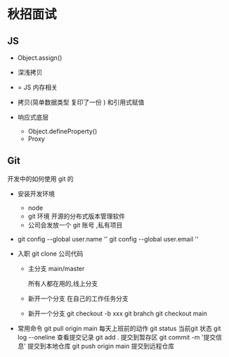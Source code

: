 # 秋招面试

## JS
- Object.assign() 
- 深浅拷贝
- = JS 内存相关 
- 拷贝(简单数据类型 复印了一份 ) 和引用式赋值 

- 响应式底层 
  - Object.defineProperty()  
  - Proxy  

## Git 
开发中的如何使用 git 的

- 安装开发环境
  - node
  - git 环境 开源的分布式版本管理软件 
  - 公司会发放一个 git 账号 ,私有项目 

- git config --global user.name ''
  git config --global user.email ''
- 入职 git clone 公司代码 
   - 主分支 main/master

     所有人都在用的,线上分支
   - 新开一个分支
   在自己的工作任务分支 
   - 新开一个分支 
   git checkout -b xxx
   git brahch 
   git checkout main 
- 常用命令
  git pull origin main 每天上班前的动作 
  git status 当前git 状态
  git log --oneline 查看提交记录
  git add . 提交到暂存区
  git commit -m '提交信息' 提交到本地仓库
  git push origin main   提交到远程仓库 